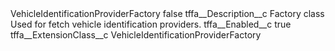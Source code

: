 <?xml version="1.0" encoding="UTF-8"?>
<CustomMetadata xmlns="http://soap.sforce.com/2006/04/metadata" xmlns:xsi="http://www.w3.org/2001/XMLSchema-instance" xmlns:xsd="http://www.w3.org/2001/XMLSchema">
    <label>VehicleIdentificationProviderFactory</label>
    <protected>false</protected>
    <values>
        <field>tffa__Description__c</field>
        <value xsi:type="xsd:string">Factory class Used for fetch vehicle identification providers.</value>
    </values>
    <values>
        <field>tffa__Enabled__c</field>
        <value xsi:type="xsd:boolean">true</value>
    </values>
    <values>
        <field>tffa__ExtensionClass__c</field>
        <value xsi:type="xsd:string">VehicleIdentificationProviderFactory</value>
    </values>
</CustomMetadata>
